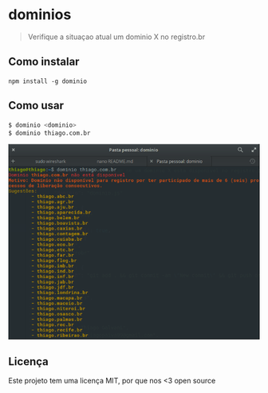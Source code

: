 # dominios

> Verifique a situaçao atual um dominio X no registro.br

## Como instalar

```console
npm install -g dominio
```

## Como usar

```sh
$ dominio <dominio>
$ dominio thiago.com.br
```

![dominios result](howto.png)

## Licença

Este projeto tem uma licença MIT, por que nos <3 open source
